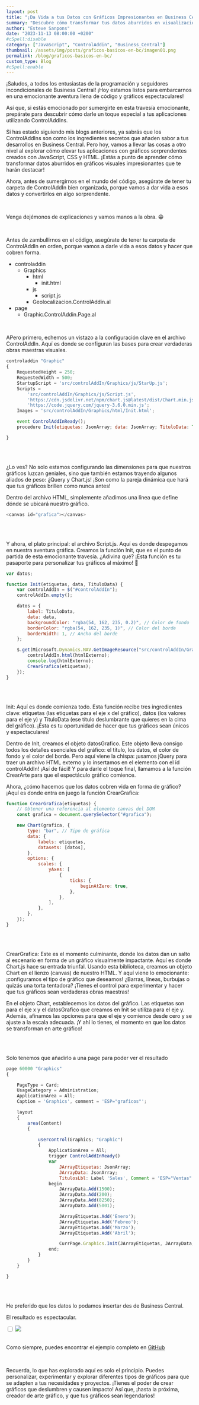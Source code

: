 ```yaml
---
layout: post
title: "¡Da Vida a tus Datos con Gráficos Impresionantes en Business Central!"
summary: "Descubre cómo transformar tus datos aburridos en visualizaciones sorprendentes en Business Central utilizando ControlAddIns. En este emocionante recorrido, te guiaré a través del código que te permitirá crear gráficos impactantes con JavaScript, CSS y HTML."
author: "Esteve Sanpons"
date: "2023-11-13 08:00:00 +0200"
#cSpell:disable
category: ["JavaScript", "ControlAddin", "Business_Central"]
thumbnail: /assets/img/posts/graficos-basicos-en-bc/imagen01.png
permalink: /blog/graficos-basicos-en-bc/
custom_type: Blog
#cSpell:enable
---
```


¡Saludos, a todos los entusiastas de la programación y seguidores incondicionales de Business Central! ¡Hoy estamos listos para embarcarnos en una emocionante aventura llena de código y gráficos espectaculares!

Así que, si estás emocionado por sumergirte en esta travesía emocionante, prepárate para descubrir cómo darle un toque especial a tus aplicaciones utilizando ControlAddIns.

Si has estado siguiendo mis blogs anteriores, ya sabrás que los ControlAddIns son como los ingredientes secretos que añaden sabor a tus desarrollos en Business Central. Pero hoy, vamos a llevar las cosas a otro nivel al explorar cómo elevar tus aplicaciones con gráficos sorprendentes creados con JavaScript, CSS y HTML. ¡Estás a punto de aprender cómo transformar datos aburridos en gráficos visuales impresionantes que te harán destacar!

Ahora, antes de sumergirnos en el mundo del código, asegúrate de tener tu carpeta de ControlAddIn bien organizada, porque vamos a dar vida a esos datos y convertirlos en algo sorprendente.

<br>

Venga dejémonos de explicaciones y vamos manos a la obra. 😁

<br>

Antes de zambullirnos en el código, asegúrate de tener tu carpeta de ControlAddIn en orden, porque vamos a darle vida a esos datos y hacer que cobren forma.

-   controladdin
    -   Graphics
        -   html
            -   init.html
        -   js
            -   script.js
        -   Geolocalizacion.ControlAddin.al
-   page
    -   Graphic.ControlAddin.Page.al

<br>

APero primero, echemos un vistazo a la configuración clave en el archivo ControlAddIn. Aquí es donde se configuran las bases para crear verdaderas obras maestras visuales.

```javascript
controladdin "Graphic"
{
    RequestedHeight = 250;
    RequestedWidth = 500;
    StartupScript = 'src/controlAddIn/Graphics/js/StarUp.js';
    Scripts =
        'src/controlAddIn/Graphics/js/Script.js',
        'https://cdn.jsdelivr.net/npm/chart.js@latest/dist/Chart.min.js',
        'https://code.jquery.com/jquery-3.6.0.min.js';
    Images = 'src/controlAddIn/Graphics/html/Init.html';

    event ControlAddInReady();
    procedure Init(etiquetas: JsonArray; data: JsonArray; TituloData: Text);

}
```

<br><br>

¿Lo ves? No solo estamos configurando las dimensiones para que nuestros gráficos luzcan geniales, sino que también estamos trayendo algunos aliados de peso: ¡jQuery y Chart.js! ¡Son como la pareja dinámica que hará que tus gráficos brillen como nunca antes!

Dentro del archivo HTML, simplemente añadimos una línea que define dónde se ubicará nuestro gráfico.

```javascript
<canvas id="grafica"></canvas>
```

<br><br>

Y ahora, el plato principal: el archivo Script.js. Aquí es donde despegamos en nuestra aventura gráfica. Creamos la función Init, que es el punto de partida de esta emocionante travesía. ¿Adivina qué? ¡Esta función es tu pasaporte para personalizar tus gráficos al máximo! 🎨

```javascript
var datos;

function Init(etiquetas, data, TituloData) {
    var controlAddIn = $("#controlAddIn");
    controlAddIn.empty();

    datos = {
        label: TituloData,
        data: data,
        backgroundColor: "rgba(54, 162, 235, 0.2)", // Color de fondo
        borderColor: "rgba(54, 162, 235, 1)", // Color del borde
        borderWidth: 1, // Ancho del borde
    };

    $.get(Microsoft.Dynamics.NAV.GetImageResource("src/controlAddIn/Graphics/html/Init.html"), function (htmlExterno) {
        controlAddIn.html(htmlExterno);
        console.log(htmlExterno);
        CrearGrafica(etiquetas);
    });
}
```

<br><br>

Init: Aquí es donde comienza todo. Esta función recibe tres ingredientes clave: etiquetas (las etiquetas para el eje x del gráfico), datos (los valores para el eje y) y TituloData (ese título deslumbrante que quieres en la cima del gráfico). ¡Esta es tu oportunidad de hacer que tus gráficos sean únicos y espectaculares!

Dentro de Init, creamos el objeto datosGrafico. Este objeto lleva consigo todos los detalles esenciales del gráfico: el título, los datos, el color de fondo y el color del borde. Pero aquí viene la chispa: ¡usamos jQuery para traer un archivo HTML externo y lo insertamos en el elemento con el id controlAddIn! ¡Así de fácil! Y para darle el toque final, llamamos a la función CrearArte para que el espectáculo gráfico comience.

Ahora, ¿cómo hacemos que los datos cobren vida en forma de gráfico? ¡Aquí es donde entra en juego la función CrearGrafica:

```javascript
function CrearGrafica(etiquetas) {
    // Obtener una referencia al elemento canvas del DOM
    const grafica = document.querySelector("#grafica");

    new Chart(grafica, {
        type: "bar", // Tipo de gráfica
        data: {
            labels: etiquetas,
            datasets: [datos],
        },
        options: {
            scales: {
                yAxes: [
                    {
                        ticks: {
                            beginAtZero: true,
                        },
                    },
                ],
            },
        },
    });
}
```

<br><br>

CrearGrafica: Este es el momento culminante, donde los datos dan un salto al escenario en forma de un gráfico visualmente impactante. Aquí es donde Chart.js hace su entrada triunfal. Usando esta biblioteca, creamos un objeto Chart en el lienzo (canvas) de nuestro HTML. Y aquí viene lo emocionante: ¡configuramos el tipo de gráfico que deseamos! ¿Barras, líneas, burbujas o quizás una torta tentadora? ¡Tienes el control para experimentar y hacer que tus gráficos sean verdaderas obras maestras!

En el objeto Chart, establecemos los datos del gráfico. Las etiquetas son para el eje x y el datosGrafico que creamos en Init se utiliza para el eje y. Además, afinamos las opciones para que el eje y comience desde cero y se ajuste a la escala adecuada. ¡Y ahí lo tienes, el momento en que los datos se transforman en arte gráfico!

<br><br>

Solo tenemos que añadirlo a una page para poder ver el resultado

```javascript
page 60000 "Graphics"
{

    PageType = Card;
    UsageCategory = Administration;
    ApplicationArea = All;
    Caption = 'Graphics', comment = 'ESP="graficos"';

    layout
    {
        area(Content)
        {

            usercontrol(Graphics; "Graphic")
            {
                ApplicationArea = All;
                trigger ControlAddInReady()
                var
                    JArrayEtiquetas: JsonArray;
                    JArrayData: JsonArray;
                    TitulosLbl: Label 'Sales', Comment = 'ESP="Ventas"';
                begin
                    JArrayData.Add(1500);
                    JArrayData.Add(200);
                    JArrayData.Add(8250);
                    JArrayData.Add(5001);

                    JArrayEtiquetas.Add('Enero');
                    JArrayEtiquetas.Add('Febreo');
                    JArrayEtiquetas.Add('Marzo');
                    JArrayEtiquetas.Add('Abril');

                    CurrPage.Graphics.Init(JArrayEtiquetas, JArrayData, TitulosLbl);
                end;
            }
        }
    }

}
```

<br><br>

He preferido que los datos lo podamos insertar des de Business Central.

El resultado es espectacular.

<input type="checkbox" id="image-checkbox-02" class="image-checkbox">
<label for="image-checkbox-02"  class="image-label">
    <img class="img-container" src="/assets/img/posts/graficos-basicos-en-bc/imagen02.png">
</label>
<br><br>

Como siempre, puedes encontrar el ejemplo completo en [GitHub](https://github.com/Esanpons/ControlAddIns-Business-Central)

<br>

Recuerda, lo que has explorado aquí es solo el principio. Puedes personalizar, experimentar y explorar diferentes tipos de gráficos para que se adapten a tus necesidades y proyectos. ¡Tienes el poder de crear gráficos que deslumbren y causen impacto! Así que, ¡hasta la próxima, creador de arte gráfico, y que tus gráficos sean legendarios!
